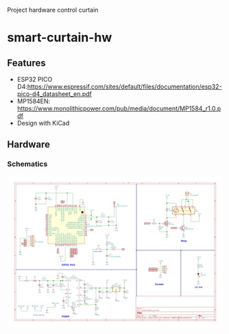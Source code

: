Project hardware control curtain 

# smart-curtain-hw

## Features

 - ESP32 PICO D4:https://www.espressif.com/sites/default/files/documentation/esp32-pico-d4_datasheet_en.pdf
 - MP1584EN: https://www.monolithicpower.com/pub/media/document/MP1584_r1.0.pdf
 - Design with KiCad

## Hardware

### Schematics

![Smart curtains schematic](assets/smartCurtains_sch.svg)
